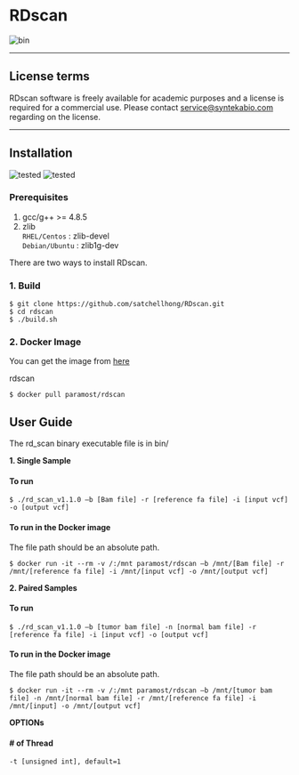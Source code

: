 # RDscan
![bin](https://img.shields.io/badge/version-v1.1.0-green)

---------------------------------------------------------------------

## License terms<br>
RDscan software is freely available for academic purposes and a license is required for a commercial use. Please contact service@syntekabio.com regarding on the license.

---------------------------------------------------------------------
## Installation<br>
![tested](https://img.shields.io/badge/Tested-centos-blue)
![tested](https://img.shields.io/badge/Tested-ubuntu-blue)

### Prerequisites
1. gcc/g++ >= 4.8.5
2. zlib<br>
`RHEL/Centos` : zlib-devel<br>
`Debian/Ubuntu` : zlib1g-dev

There are two ways to install RDscan.

### 1. Build
```console
$ git clone https://github.com/satchellhong/RDscan.git
$ cd rdscan
$ ./build.sh
```

### 2. Docker Image
You can get the image from [here](https://hub.docker.com/repository/docker/paramost/rdscan)

rdscan
```console
$ docker pull paramost/rdscan
```

## User Guide<br>
The rd_scan binary executable file is in bin/

__1. Single Sample__
#### To run
```console
$ ./rd_scan_v1.1.0 –b [Bam file] -r [reference fa file] -i [input vcf] -o [output vcf]
```
#### To run in the Docker image
The file path should be an absolute path.
```console
$ docker run -it --rm -v /:/mnt paramost/rdscan –b /mnt/[Bam file] -r /mnt/[reference fa file] -i /mnt/[input vcf] -o /mnt/[output vcf]
```
__2. Paired Samples__
#### To run
```console
$ ./rd_scan_v1.1.0 –b [tumor bam file] -n [normal bam file] -r [reference fa file] -i [input vcf] -o [output vcf]
```
#### To run in the Docker image
The file path should be an absolute path.
```console
$ docker run -it --rm -v /:/mnt paramost/rdscan –b /mnt/[tumor bam file] -n /mnt/[normal bam file] -r /mnt/[reference fa file] -i /mnt/[input] -o /mnt/[output vcf]
```

__OPTIONs__

#### \# of Thread<br>
`-t [unsigned int], default=1`

